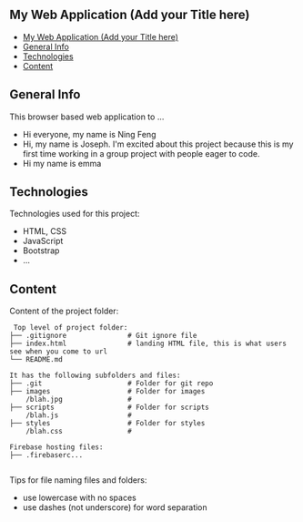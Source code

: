 ## My Web Application (Add your Title here)

- [My Web Application (Add your Title here)](#my-web-application-add-your-title-here)
- [General Info](#general-info)
- [Technologies](#technologies)
- [Content](#content)

## General Info
This browser based web application to ...
* Hi everyone, my name is Ning Feng
* Hi, my name is Joseph. I'm excited about this project because this is my first time working in a group project with people eager to code.
* Hi my name is emma
	
## Technologies
Technologies used for this project:
* HTML, CSS
* JavaScript
* Bootstrap 
* ...
	
## Content
Content of the project folder:

```
 Top level of project folder: 
├── .gitignore               # Git ignore file
├── index.html               # landing HTML file, this is what users see when you come to url
└── README.md

It has the following subfolders and files:
├── .git                     # Folder for git repo
├── images                   # Folder for images
    /blah.jpg                # 
├── scripts                  # Folder for scripts
    /blah.js                 # 
├── styles                   # Folder for styles
    /blah.css                # 

Firebase hosting files: 
├── .firebaserc...


```

Tips for file naming files and folders:
* use lowercase with no spaces
* use dashes (not underscore) for word separation

